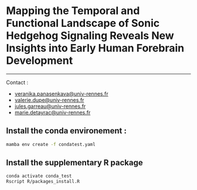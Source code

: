 # Mapping the Temporal and Functional Landscape of Sonic Hedgehog Signaling Reveals New Insights into Early Human Forebrain Development
---------------------------------------
Contact :
 - veranika.panasenkava@univ-rennes.fr
 - valerie.dupe@univ-rennes.fr
 - jules.garreau@univ-rennes.fr
 - marie.detayrac@univ-rennes.fr

## Install the conda environement :
```bash
mamba env create -f condatest.yaml
```

## Install the supplementary R package
```bash
conda activate conda_test
Rscript R/packages_install.R
```
